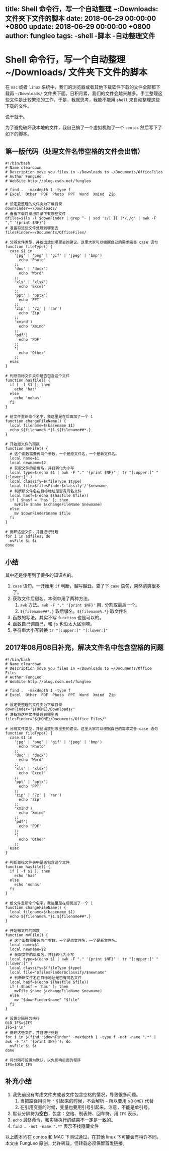 title: Shell 命令行，写一个自动整理 ~:Downloads: 文件夹下文件的脚本
date: 2018-06-29 00:00:00 +0800
update: 2018-06-29 00:00:00 +0800
author: fungleo
tags:
    -shell
    -脚本
    -自动整理文件
---

# Shell 命令行，写一个自动整理 ~/Downloads/ 文件夹下文件的脚本

在 `mac` 或者 `linux` 系统中，我们的浏览器或者其他下载软件下载的文件全部都下载再 `~/Downloads/` 文件夹下面。日积月累，我们的文件会越来越多。手工整理这些文件是比较繁琐的工作，于是，我就思考，我能不能用 `shell` 来自动整理这些下载的文件。

说干就干。

为了避免破坏我本地的文件，我自己搞了一个虚拟机跑了一个 `centos` 然后写下了如下的脚本。

## 第一版代码（处理文件名带空格的文件会出错）

```#
#!/bin/bash
# Name cleardown
# Description move you files in ~/Downloads to ~/Documents/OfficeFiles
# Author FungLeo
# WebSite http://blog.csdn.net/fungleo

# find .  -maxdepth 1 -type f
# Excel  Other  PDF  Photo  PPT  Word  Xmind  Zip

# 设定要整理的文件夹为下载目录
downFinder=~/Downloads/
# 看看下载目录根目录下有哪些文件
dfiles=$(ls -l $downFinder | grep ^- | sed 's/[ ][ ]*/,/g' | awk -F "," '{print $NF}')
# 准备将这些文件处理到哪里去
filesFinder=~/Documents/OfficeFiles/

# 分辨文件类型，并给出放到哪里去的建议。这里大家可以根据自己的需求完善 case 语句
function fileType() {
  case $1 in
    'jpg' | 'png' | 'gif' | 'jpeg' | 'bmp')
      echo 'Photo'
    ;;
    'doc' | 'docx')
      echo 'Word'
    ;;
    'xls' | 'xlsx')
      echo 'Excel'
    ;;
    'ppt' | 'pptx')
      echo 'PPT'
    ;;
    'zip' | '7z' | 'rar')
      echo 'Zip'
    ;;
    'xmind')
      echo 'Xmind'
    ;;
    'pdf')
      echo 'PDF'
    ;;
    *)
      echo 'Other'
    ;;
  esac
}

# 判断目标文件夹中是否包含这个文件
function hasfile() {
  if [ -f $1 ]; then
    echo 'has'
  else
    echo 'nohas'
  fi
}

# 给文件重新命个名字，我这里是在后面加了一个 1
function changeFileName() {
  local filename=$(basename $1)
  echo ${filename%.*}1.${filename##*.}
}

# 开始搬文件的函数
function mvFile() {
  # 这个函数需要传两个参数，一个是原文件名，一个是新文件名。
  local name=$1
  local newname=$2
  # 获取文件的后缀名，并且转化为小写
  local type=$(echo $1 | awk -F "." '{print $NF}' | tr "[:upper:]" "[:lower:]" )
  local classify=$(fileType $type)
  local file=$filesFinder$classify'/'$newname
  # 判断新文件名在目标地址是否有同名文件
  local hasf=$(echo $(hasfile $file))
  if [ $hasf = 'has' ]; then
    mvFile $name $(changeFileName $newname)
  else
    mv $downFinder$name $file
  fi
}

# 循环这些文件，并且进行处理
for i in $dfiles; do
  mvFile $i $i
done
```

## 小结

其中还是使用到了很多的知识点的。

1. `case` 语句。一开始用 `if` 判断，越写越丑。查了下 `case` 语句，果然清爽很多了。
2. 获取文件后缀名。本例中用了两种方法。
	1. `awk` 方法。`awk -F "." '{print $NF}'` 用`.` 分割取最后一个。
	2. `${filename##*.}` 取后缀名。`${filename%.*}` 取文件名
3. 函数的写法。其实不写 `function` 也是可以的。
4. 函数自己调自己，和 `js` 也没太大区别嘛。
5. 字符串大小写转换 `tr "[:upper:]" "[:lower:]"`


## 2017年08月08日补充，解决文件名中包含空格的问题

```#
#!/bin/bash
# Name cleardown
# Description move you files in ~/Downloads to ~/Documents/Office Files
# Author FungLeo
# WebSite http://blog.csdn.net/fungleo

# find .  -maxdepth 1 -type f
# Excel  Other  PDF  Photo  PPT  Word  Xmind  Zip

# 设定要整理的文件夹为下载目录
downFinder="${HOME}/Downloads/"
# 准备将这些文件处理到哪里去
filesFinder="${HOME}/Documents/Office Files/"

# 分辨文件类型，并给出放到哪里去的建议。这里大家可以根据自己的需求完善 case 语句
function fileType() {
  case $1 in
    'jpg' | 'png' | 'gif' | 'jpeg' | 'bmp')
      echo 'Photo'
    ;;
    'doc' | 'docx')
      echo 'Word'
    ;;
    'xls' | 'xlsx')
      echo 'Excel'
    ;;
    'ppt' | 'pptx')
      echo 'PPT'
    ;;
    'zip' | '7z' | 'rar')
      echo 'Zip'
    ;;
    'xmind')
      echo 'Xmind'
    ;;
    'pdf')
      echo 'PDF'
    ;;
    *)
      echo 'Other'
    ;;
  esac
}

# 判断目标文件夹中是否包含这个文件
function hasfile() {
  if [ -f $1 ]; then
    echo 'has'
  else
    echo 'nohas'
  fi
}

# 给文件重新命个名字，我这里是在后面加了一个 1
function changeFileName() {
  local filename=$(basename $1)
  echo ${filename%.*}1.${filename##*.}
}

# 开始搬文件的函数
function mvFile() {
  # 这个函数需要传两个参数，一个是原文件名，一个是新文件名。
  local name=$1
  local newname=$2
  # 获取文件的后缀名，并且转化为小写
  local type=$(echo $1 | awk -F "." '{print $NF}' | tr "[:upper:]" "[:lower:]" )
  local classify=$(fileType $type)
  local file="$filesFinder$classify/$newname"
  # 判断新文件名在目标地址是否有同名文件
  local hasf=$(echo $(hasfile $file))
  if [ $hasf = 'has' ]; then
    mvFile $name $(changeFileName $newname)
  else
    mv "$downFinder$name" "$file"
  fi
}

# 设置分隔符为换行
OLD_IFS=$IFS
IFS=$'\n'
# 循环这些文件，并且进行处理
for i in $(find "$downFinder" -maxdepth 1 -type f -not -name ".*" | awk -F "/" '{print $NF}'); do
  mvFile $i $i
done

# 将分隔符设置为默认，以免影响后面的程序
IFS=$OLD_IFS
```

## 补充小结

1.  我先前没有考虑文件夹或者文件包含空格的情况，导致很多问题。
	1. 当把路径用引号 `"` 引起来的时候，不会解析 `~` 所以要用 `${HOME}` 代替
	2. 在引用变量的时候，变量也要用引号引起来。注意，不能是单引号。
2. 默认分隔符为**空白**，包含：空格、制表符、回车符，用 `IFS` 表示。
3. `echo` 最终命令，和实际执行的结果不一定是一致的。
4. `find . -not -name ".*"` 表示不找隐藏文件


以上脚本均在 centos 和 MAC 下测试通过，在其他 linux 下可能会有稍许不同。
本文由 FungLeo 原创，允许转载，但转载必须保留首发链接。



